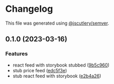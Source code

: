 # Changelog

This file was generated using [@jscutlery/semver](https://github.com/jscutlery/semver).

## 0.1.0 (2023-03-16)


### Features

* react feed with storybook stubbed ([9b5c960](https://github.com/permafacts/el-cap/commit/9b5c960be15decc2a4294e142406e8a669960a9c))
* stub price feed ([edc5f3e](https://github.com/permafacts/el-cap/commit/edc5f3ee0a2371d331f085d06fe38dcb342a6633))
* stub react feed with storybook ([e2b4a26](https://github.com/permafacts/el-cap/commit/e2b4a2689ef886329113b3aace37fefed0188bc6))
